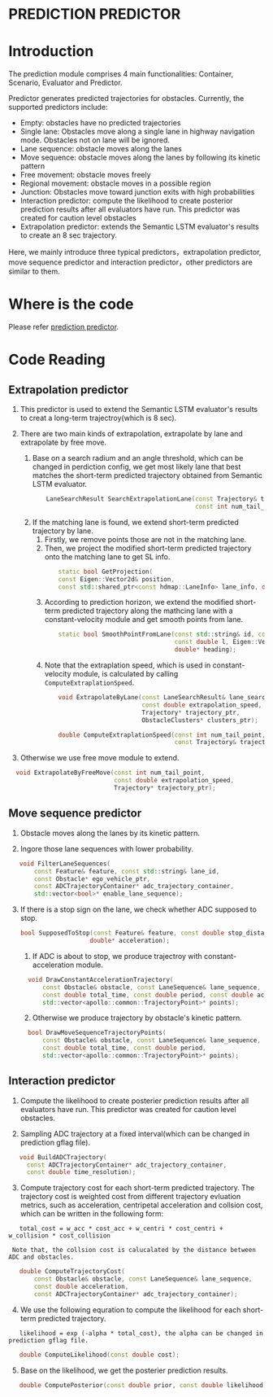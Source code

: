 # PREDICTION PREDICTOR

# Introduction

The prediction module comprises 4 main functionalities: Container, Scenario, Evaluator and Predictor. 

Predictor generates predicted trajectories for obstacles. Currently, the supported predictors include:

- Empty: obstacles have no predicted trajectories
- Single lane: Obstacles move along a single lane in highway navigation mode. Obstacles not on lane will be ignored.
- Lane sequence: obstacle moves along the lanes
- Move sequence: obstacle moves along the lanes by following its kinetic pattern
- Free movement: obstacle moves freely
- Regional movement: obstacle moves in a possible region
- Junction: Obstacles move toward junction exits with high probabilities
- Interaction predictor: compute the likelihood to create posterior prediction results after all evaluators have run. This predictor was created for caution level obstacles
- Extrapolation predictor: extends the Semantic LSTM evaluator's results to create an 8 sec trajectory.

Here, we mainly introduce three typical predictors，extrapolation predictor, move sequence predictor and interaction predictor，other predictors are similar to them.  

# Where is the code

Please refer [prediction predictor](https://github.com/ApolloAuto/apollo/modules/prediction/predictor).

# Code Reading

## Extrapolation predictor
1. This predictor is used to extend the Semantic LSTM evaluator's results to creat a long-term trajectroy(which is 8 sec).

2. There are two main kinds of extrapolation, extrapolate by lane and extrapolate by free move.
     1. Base on a search radium and an angle threshold, which can be changed in perdiction config, we get most likely lane that best matches the short-term predicted trajectory obtained from Semantic LSTM evaluator.
     ```cpp
            LaneSearchResult SearchExtrapolationLane(const Trajectory& trajectory,
                                                     const int num_tail_point);
     ```
     2. If the matching lane is found, we extend short-term predicted trajectory by lane.
         1. Firstly, we remove points those are not in the matching lane.
         2. Then, we project the modified short-term predicted trajectory onto the matching lane to get SL info.
         ```cpp
                static bool GetProjection(
                const Eigen::Vector2d& position,
                const std::shared_ptr<const hdmap::LaneInfo> lane_info, double* s,double* l);
         ```
         3. According to prediction horizon, we extend the modified short-term predicted trajectory along the mathcing lane with a constant-velocity module and get smooth points from lane.
         ```cpp
                static bool SmoothPointFromLane(const std::string& id, const double s,
                                                const double l, Eigen::Vector2d* point,
                                                double* heading);
         ```
         4. Note that the extraplation speed, which is used in constant-velocity module, is calculated by calling ```ComputeExtraplationSpeed```.
         ```cpp 
                void ExtrapolateByLane(const LaneSearchResult& lane_search_result,
                                       const double extrapolation_speed,
                                       Trajectory* trajectory_ptr,
                                       ObstacleClusters* clusters_ptr);
         ```
         ```cpp 
                double ComputeExtraplationSpeed(const int num_tail_point,
                                                const Trajectory& trajectory);                    
         ```
3. Otherwise we use free move module to extend.
  ```cpp
    void ExtrapolateByFreeMove(const int num_tail_point,
                               const double extrapolation_speed,
                               Trajectory* trajectory_ptr);
  ```
## Move sequence predictor
1. Obstacle moves along the lanes by its kinetic pattern.

2. Ingore those lane sequences with lower probability.
 ```cpp  
    void FilterLaneSequences(
        const Feature& feature, const std::string& lane_id,
        const Obstacle* ego_vehicle_ptr,
        const ADCTrajectoryContainer* adc_trajectory_container,
        std::vector<bool>* enable_lane_sequence);  
 ```
3. If there is a stop sign on the lane, we check whether ADC supposed to stop.
     ```cpp
    bool SupposedToStop(const Feature& feature, const double stop_distance,
                        double* acceleration); 
     ```
     1. If ADC is about to stop, we produce trajectroy with constant-acceleration module.
      ```cpp
        void DrawConstantAccelerationTrajectory(
            const Obstacle& obstacle, const LaneSequence& lane_sequence,
            const double total_time, const double period, const double acceleration,
            std::vector<apollo::common::TrajectoryPoint>* points);
      ```
     2. Otherwise we produce trajectory by obstacle's kinetic pattern.
      ```cpp
        bool DrawMoveSequenceTrajectoryPoints(
            const Obstacle& obstacle, const LaneSequence& lane_sequence,
            const double total_time, const double period,
            std::vector<apollo::common::TrajectoryPoint>* points);  
     ```
## Interaction predictor
1. Compute the likelihood to create posterier prediction results after all evaluators have run. This predictor was created for caution level obstacles.

2. Sampling ADC trajectory at a fixed interval(which can be changed in prediction gflag file).
 ```cpp
    void BuildADCTrajectory(
      const ADCTrajectoryContainer* adc_trajectory_container,
      const double time_resolution);
 ```
3. Compute trajectory cost for each short-term predicted trajectory. The trajectory cost is weighted cost from different trajectory evluation metrics, such as acceleration, centripetal acceleration and collsion cost, which can be written in the following form: 
 ```
    total_cost = w_acc * cost_acc + w_centri * cost_centri + w_collision * cost_collision
 ```
     Note that, the collsion cost is calucalated by the distance between ADC and obstacles.
 ```cpp
    double ComputeTrajectoryCost(
        const Obstacle& obstacle, const LaneSequence& lane_sequence,
        const double acceleration,
        const ADCTrajectoryContainer* adc_trajectory_container);
 ```
4. We use the following equration to compute the likelihood for each short-term predicted trajectory.

 ```
    likelihood = exp (-alpha * total_cost), the alpha can be changed in prediction gflag file.
 ```
 ```cpp
    double ComputeLikelihood(const double cost);
 ```
5. Base on the likelihood, we get the posterier prediction results.
 ```cpp
    double ComputePosterior(const double prior, const double likelihood);
 ```

